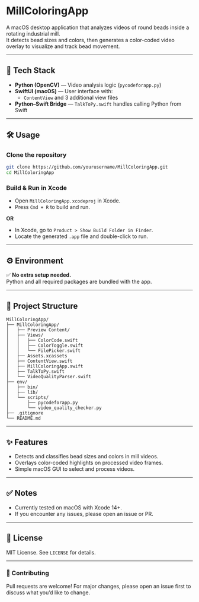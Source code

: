 
# MillColoringApp

A macOS desktop application that analyzes videos of round beads inside a rotating industrial mill.  
It detects bead sizes and colors, then generates a color-coded video overlay to visualize and track bead movement.

---

## 🚀 Tech Stack

- **Python (OpenCV)** — Video analysis logic (`pycodeforapp.py`)
- **SwiftUI (macOS)** — User interface with:
  - `ContentView` and 3 additional view files
- **Python–Swift Bridge** — `TalkToPy.swift` handles calling Python from Swift

---

## 🛠 Usage

### Clone the repository

```bash
git clone https://github.com/yourusername/MillColoringApp.git
cd MillColoringApp
```

### Build & Run in Xcode

- Open `MillColoringApp.xcodeproj` in Xcode.
- Press `Cmd + R` to build and run.

**OR**

- In Xcode, go to `Product > Show Build Folder in Finder`.
- Locate the generated `.app` file and double-click to run.

---

## ⚙️ Environment

✅ **No extra setup needed.**  
Python and all required packages are bundled with the app.

---

## 📂 Project Structure

```
MillColoringApp/
├── MillColoringApp/
│   ├── Preview Content/
│   ├── Views/
│   │   ├── ColorCode.swift
│   │   ├── ColorToggle.swift
│   │   └── FilePicker.swift
│   ├── Assets.xcassets
│   ├── ContentView.swift
│   ├── MillColoringApp.swift
│   ├── TalkToPy.swift
│   └── VideoQualityParser.swift
├── env/
│   ├── bin/
│   ├── lib/
│   └── scripts/
│       ├── pycodeforapp.py
│       └── video_quality_checker.py
├── .gitignore
└── README.md
```

---

## ✨ Features

- Detects and classifies bead sizes and colors in mill videos.
- Overlays color-coded highlights on processed video frames.
- Simple macOS GUI to select and process videos.

---

## ✅ Notes

- Currently tested on macOS with Xcode 14+.
- If you encounter any issues, please open an issue or PR.

---

## 🚀 License

MIT License. See `LICENSE` for details.

---

### 🙌 Contributing

Pull requests are welcome! For major changes, please open an issue first to discuss what you’d like to change.



